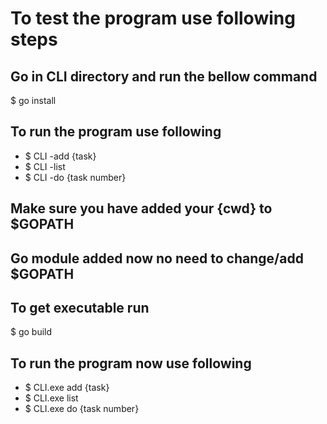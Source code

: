 # To test the program use following steps

## Go in CLI directory and run the bellow command

$ go install

## To run the program use following

* $ CLI -add {task}
* $ CLI -list
* $ CLI -do {task number}

## Make sure you have added your {cwd} to $GOPATH

## Go module added now no need to change/add $GOPATH

## To get executable run

$ go build

## To run the program now use following

* $ CLI.exe add {task}
* $ CLI.exe list
* $ CLI.exe do {task number}
